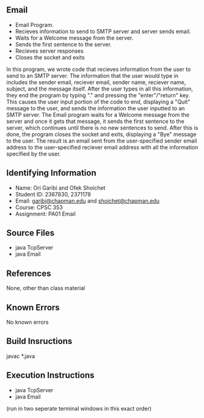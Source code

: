 ## Email

*  Email Program.
*  Recieves information to send to SMTP server and server sends email.
*  Waits for a Welcome message from the server.
*  Sends the first sentence to the server.
*  Recieves server responses
*  Closes the socket and exits

In this program, we wrote code that recieves information from the user to send to an SMTP server. The information that the user would type in includes the sender email, reciever email, sender name, reciever name, subject, and the message itself. After the user types in all this information, they end the program by typing "." and pressing the "enter"/"return" key. This causes the user input portion of the code to end, displaying a "Quit" message to the user, and sends the information the user inputted to an SMTP server. The Email program waits for a Welcome message from the server and once it gets that message, it sends the first sentence to the server, which continues until there is no new sentences to send. After this is done, the program closes the socket and exits, displaying a "Bye" message to the user. The result is an email sent from the user-specified sender email address to the user-specified reciever email address with all the information specified by the user.

## Identifying Information

* Name: Ori Garibi and Ofek Shoichet
* Student ID: 2367830, 2371178
* Email: garibi@chapman.edu and shoichet@chapman.edu
* Course: CPSC 353
* Assignment: PA01 Email

## Source Files
* java TcpServer
* java Email

## References
None, other than class material

## Known Errors
No known errors

## Build Insructions
javac *.java

## Execution Instructions
* java TcpServer
* java Email

(run in two seperate terminal windows in this exact order)
